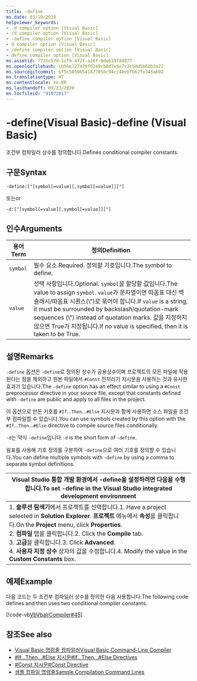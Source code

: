 ```yaml
---
title: -define
ms.date: 03/10/2018
helpviewer_keywords:
- -d compiler option [Visual Basic]
- /d compiler option [Visual Basic]
- -define compiler option [Visual Basic]
- d compiler option [Visual Basic]
- /define compiler option [Visual Basic]
- define compiler option [Visual Basic]
ms.assetid: f735c57d-1cf9-4f2f-a26f-0de630fd4077
ms.openlocfilehash: cb56e727479fd249cb0d7e5e7c3c50d5b68b3a72
ms.sourcegitcommit: bf5c5850654187705bc94cc40ebfb62fe346ab02
ms.translationtype: HT
ms.contentlocale: ko-KR
ms.lasthandoff: 09/23/2020
ms.locfileid: "91072017"
---
```

# <a name="-define-visual-basic"></a><span data-ttu-id="9e704-102">-define(Visual Basic)</span><span class="sxs-lookup"><span data-stu-id="9e704-102">-define (Visual Basic)</span></span>

<span data-ttu-id="9e704-103">조건부 컴파일러 상수를 정의합니다.</span><span class="sxs-lookup"><span data-stu-id="9e704-103">Defines conditional compiler constants.</span></span>  
  
## <a name="syntax"></a><span data-ttu-id="9e704-104">구문</span><span class="sxs-lookup"><span data-stu-id="9e704-104">Syntax</span></span>  
  
```console  
-define:["]symbol[=value][,symbol[=value]]["]  
```

<span data-ttu-id="9e704-105">또는</span><span class="sxs-lookup"><span data-stu-id="9e704-105">or</span></span>

```console  
-d:["]symbol[=value][,symbol[=value]]["]  
```  
  
## <a name="arguments"></a><span data-ttu-id="9e704-106">인수</span><span class="sxs-lookup"><span data-stu-id="9e704-106">Arguments</span></span>  
  
|<span data-ttu-id="9e704-107">용어</span><span class="sxs-lookup"><span data-stu-id="9e704-107">Term</span></span>|<span data-ttu-id="9e704-108">정의</span><span class="sxs-lookup"><span data-stu-id="9e704-108">Definition</span></span>|  
|---|---|  
|`symbol`|<span data-ttu-id="9e704-109">필수 요소.</span><span class="sxs-lookup"><span data-stu-id="9e704-109">Required.</span></span> <span data-ttu-id="9e704-110">정의할 기호입니다.</span><span class="sxs-lookup"><span data-stu-id="9e704-110">The symbol to define.</span></span>|  
|`value`|<span data-ttu-id="9e704-111">선택 사항입니다.</span><span class="sxs-lookup"><span data-stu-id="9e704-111">Optional.</span></span> <span data-ttu-id="9e704-112">`symbol`을 할당할 값입니다.</span><span class="sxs-lookup"><span data-stu-id="9e704-112">The value to assign `symbol`.</span></span> <span data-ttu-id="9e704-113">`value`가 문자열이면 따옴표 대신 백슬래시/따옴표 시퀀스(\\")로 묶어야 합니다.</span><span class="sxs-lookup"><span data-stu-id="9e704-113">If `value` is a string, it must be surrounded by backslash/quotation-mark sequences (\\") instead of quotation marks.</span></span> <span data-ttu-id="9e704-114">값을 지정하지 않으면 True가 지정됩니다.</span><span class="sxs-lookup"><span data-stu-id="9e704-114">If no value is specified, then it is taken to be True.</span></span>|  
  
## <a name="remarks"></a><span data-ttu-id="9e704-115">설명</span><span class="sxs-lookup"><span data-stu-id="9e704-115">Remarks</span></span>  

 <span data-ttu-id="9e704-116">`-define` 옵션은 `-define`로 정의된 상수가 공용상수이며 프로젝트의 모든 파일에 적용된다는 점을 제외하고 원본 파일에서 `#Const` 전처리기 지시문을 사용하는 것과 유사한 효과가 있습니다.</span><span class="sxs-lookup"><span data-stu-id="9e704-116">The `-define` option has an effect similar to using a `#Const` preprocessor directive in your source file, except that constants defined with `-define` are public and apply to all files in the project.</span></span>  
  
 <span data-ttu-id="9e704-117">이 옵션으로 만든 기호를 `#If`...`Then`...`#Else` 지시문과 함께 사용하면 소스 파일을 조건부 컴파일할 수 있습니다.</span><span class="sxs-lookup"><span data-stu-id="9e704-117">You can use symbols created by this option with the `#If`...`Then`...`#Else` directive to compile source files conditionally.</span></span>  
  
 <span data-ttu-id="9e704-118">`-d`는 약식 `-define`입니다.</span><span class="sxs-lookup"><span data-stu-id="9e704-118">`-d` is the short form of `-define`.</span></span>  
  
 <span data-ttu-id="9e704-119">쉼표를 사용해 기호 정의를 구분하여 `-define`으로 여러 기호를 정의할 수 있습니다.</span><span class="sxs-lookup"><span data-stu-id="9e704-119">You can define multiple symbols with `-define` by using a comma to separate symbol definitions.</span></span>  
  
|<span data-ttu-id="9e704-120">Visual Studio 통합 개발 환경에서 -define을 설정하려면 다음을 수행합니다.</span><span class="sxs-lookup"><span data-stu-id="9e704-120">To set -define in the Visual Studio integrated development environment</span></span>|  
|---|  
|<span data-ttu-id="9e704-121">1.  **솔루션 탐색기**에서 프로젝트를 선택합니다.</span><span class="sxs-lookup"><span data-stu-id="9e704-121">1.  Have a project selected in **Solution Explorer**.</span></span> <span data-ttu-id="9e704-122">**프로젝트** 메뉴에서 **속성**을 클릭합니다.</span><span class="sxs-lookup"><span data-stu-id="9e704-122">On the **Project** menu, click **Properties**.</span></span> <br /><span data-ttu-id="9e704-123">2.  **컴파일** 탭을 클릭합니다.</span><span class="sxs-lookup"><span data-stu-id="9e704-123">2.  Click the **Compile** tab.</span></span><br /><span data-ttu-id="9e704-124">3.  **고급**을 클릭합니다.</span><span class="sxs-lookup"><span data-stu-id="9e704-124">3.  Click **Advanced**.</span></span><br /><span data-ttu-id="9e704-125">4.  **사용자 지정 상수** 상자의 값을 수정합니다.</span><span class="sxs-lookup"><span data-stu-id="9e704-125">4.  Modify the value in the **Custom Constants** box.</span></span>|  
  
## <a name="example"></a><span data-ttu-id="9e704-126">예제</span><span class="sxs-lookup"><span data-stu-id="9e704-126">Example</span></span>  

 <span data-ttu-id="9e704-127">다음 코드는 두 조건부 컴파일러 상수를 정의한 다음 사용합니다.</span><span class="sxs-lookup"><span data-stu-id="9e704-127">The following code defines and then uses two conditional compiler constants.</span></span>  
  
 [!code-vb[VbVbalrCompiler#45](~/samples/snippets/visualbasic/VS_Snippets_VBCSharp/VbVbalrCompiler/VB/Class1.vb#45)]  
  
## <a name="see-also"></a><span data-ttu-id="9e704-128">참조</span><span class="sxs-lookup"><span data-stu-id="9e704-128">See also</span></span>

- [<span data-ttu-id="9e704-129">Visual Basic 명령줄 컴파일러</span><span class="sxs-lookup"><span data-stu-id="9e704-129">Visual Basic Command-Line Compiler</span></span>](index.md)
- [<span data-ttu-id="9e704-130">#If...Then...#Else 지시문</span><span class="sxs-lookup"><span data-stu-id="9e704-130">#If...Then...#Else Directives</span></span>](../../language-reference/directives/if-then-else-directives.md)
- [<span data-ttu-id="9e704-131">#Const 지시문</span><span class="sxs-lookup"><span data-stu-id="9e704-131">#Const Directive</span></span>](../../language-reference/directives/const-directive.md)
- [<span data-ttu-id="9e704-132">샘플 컴파일 명령줄</span><span class="sxs-lookup"><span data-stu-id="9e704-132">Sample Compilation Command Lines</span></span>](sample-compilation-command-lines.md)
